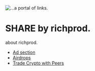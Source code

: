 <!DOCTYPE...>
<HTML>
<img src="share_landscape.jpg" alt="...a portal of links.">
<h1> SHARE by richprod. </h1>
<p>about richprod.</p>
<p>
<ul> 
<li><a href="https://chat.whatsapp.com/F30uagEw9wE5QzSnxdrSYu"> Ad section</a></li>
<li> <a href="https://chat.whatsapp.com/F30uagEw9wE5QzSnxdrSYu"> Airdrops</a></li>
<li> <a href="https://chat.whatsapp.com/F30uagEw9wE5QzSnxdrSYu">Trade Crypto with Peers</a></li>
</ul>
</p>
</HTML>
